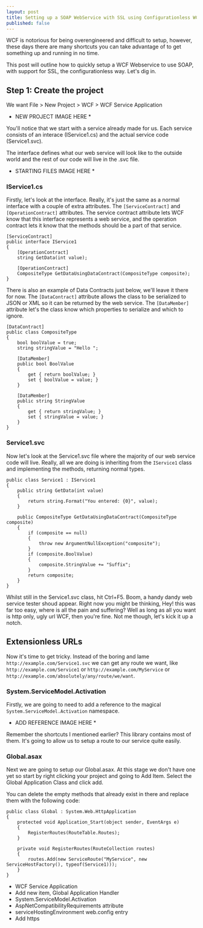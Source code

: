 ```yaml
---
layout: post
title: Setting up a SOAP WebService with SSL using Configurationless WCF
published: false
---
```


WCF is notorious for being overengineered and difficult to setup, however, these days there are many shortcuts you can take advantage of to get something up and running in no time.

This post will outline how to quickly setup a WCF Webservice to use SOAP, with support for SSL, the configurationless way. Let's dig in.

## Step 1: Create the project
We want File > New Project > WCF > WCF Service Application

* NEW PROJECT IMAGE HERE *

You'll notice that we start with a service already made for us. Each service consists of an interace (IService1.cs) and the actual service code (Service1.svc).

The interface defines what our web service will look like to the outside world and the rest of our code will live in the .svc file.

* STARTING FILES IMAGE HERE *

### IService1.cs ###

Firstly, let's look at the interface. Really, it's just the same as a normal interface with a couple of extra attributes. The `[ServiceContract]` and `[OperationContract]` attributes. The service contract attribute lets WCF know that this interface represents a web service, and the operation contract lets it know that the methods should be a part of that service.

    [ServiceContract]
    public interface IService1
    {
        [OperationContract]
        string GetData(int value);

        [OperationContract]
        CompositeType GetDataUsingDataContract(CompositeType composite);
    }

There is also an example of Data Contracts just below, we'll leave it there for now. The `[DataContract]` attribute allows the class to be serialized to JSON or XML so it can be returned by the web service. The `[DataMember]` attribute let's the class know which properties to serialize and which to ignore.

    [DataContract]
    public class CompositeType
    {
        bool boolValue = true;
        string stringValue = "Hello ";

        [DataMember]
        public bool BoolValue
        {
            get { return boolValue; }
            set { boolValue = value; }
        }

        [DataMember]
        public string StringValue
        {
            get { return stringValue; }
            set { stringValue = value; }
        }
    }


### Service1.svc ###

Now let's look at the Service1.svc file where the majority of our web service code will live. Really, all we are doing is inheriting from the `IService1` class and implementing the methods, returning normal types.

    public class Service1 : IService1
    {
        public string GetData(int value)
        {
            return string.Format("You entered: {0}", value);
        }

        public CompositeType GetDataUsingDataContract(CompositeType composite)
        {
            if (composite == null)
            {
                throw new ArgumentNullException("composite");
            }
            if (composite.BoolValue)
            {
                composite.StringValue += "Suffix";
            }
            return composite;
        }
    }
    
Whilst still in the Service1.svc class, hit Ctrl+F5. Boom, a handy dandy web service tester shoud appear. Right now you might be thinking, Hey! this was far too easy, where is all the pain and suffering? Well as long as all you want is http only, ugly url WCF, then you're fine. Not me though, let's kick it up a notch.

## Extensionless URLs ##

Now it's time to get tricky. Instead of the boring and lame `http://example.com/Service1.svc` we can get any route we want, like  `http://example.com/Service1` or `http://example.com/MyService` or `http://example.com/absolutely/any/route/we/want`.

### System.ServiceModel.Activation ###

Firstly, we are going to need to add a reference to the magical `System.ServiceModel.Activation` namespace.

* ADD REFERENCE IMAGE HERE *

Remember the shortcuts I mentioned earlier? This library contains most of them. It's going to allow us to setup a route to our service quite easily.

### Global.asax ###

Next we are going to setup our Global.asax. At this stage we don't have one yet so start by right clicking your project and going to Add Item. Select the Global Application Class and click add.

You can delete the empty methods that already exist in there and replace them with the following code:

    public class Global : System.Web.HttpApplication
    {
        protected void Application_Start(object sender, EventArgs e)
        {
            RegisterRoutes(RouteTable.Routes);
        }

        private void RegisterRoutes(RouteCollection routes)
        {
            routes.Add(new ServiceRoute("MyService", new ServiceHostFactory(), typeof(Service1)));
        }
    }
    


- WCF Service Application
- Add new item, Global Application Handler
- System.ServiceModel.Activation
- AspNetCompatibilityRequirements attribute
- serviceHostingEnvironment web.config entry
- Add https 